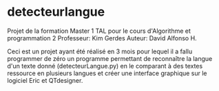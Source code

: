 # detecteurlangue
Projet de la formation Master 1 TAL pour le cours d'Algorithme et programmation 2
Professeur: Kim Gerdes
Auteur: David Alfonso H.

Ceci est un projet ayant été réalisé en 3 mois pour lequel il a fallu programmer de zéro un programme permettant de reconnaître 
la langue d'un texte donné (detecteurLangue.py) en le comparant à des textes ressource en plusieurs langues et créer une interface graphique sur le logiciel Eric et QTdesigner.
